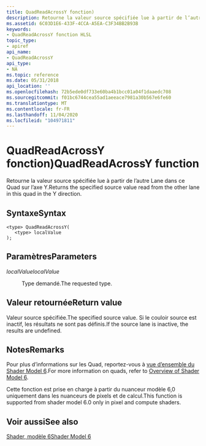 ```yaml
---
title: QuadReadAcrossY fonction)
description: Retourne la valeur source spécifiée lue à partir de l’autre Lane dans ce Quad sur l’axe Y.
ms.assetid: 6C03D1E6-433F-4CCA-A5EA-C3F34BB2B93B
keywords:
- QuadReadAcrossY fonction HLSL
topic_type:
- apiref
api_name:
- QuadReadAcrossY
api_type:
- NA
ms.topic: reference
ms.date: 05/31/2018
api_location: ''
ms.openlocfilehash: 72b5ede0df733e60ba4b1bcc01a04f1daaedc708
ms.sourcegitcommit: f01bc6744cea55ad1aeeace7981a30b567e6fe60
ms.translationtype: MT
ms.contentlocale: fr-FR
ms.lasthandoff: 11/04/2020
ms.locfileid: "104971811"
---
```

# <a name="quadreadacrossy-function"></a><span data-ttu-id="297c3-104">QuadReadAcrossY fonction)</span><span class="sxs-lookup"><span data-stu-id="297c3-104">QuadReadAcrossY function</span></span>

<span data-ttu-id="297c3-105">Retourne la valeur source spécifiée lue à partir de l’autre Lane dans ce Quad sur l’axe Y.</span><span class="sxs-lookup"><span data-stu-id="297c3-105">Returns the specified source value read from the other lane in this quad in the Y direction.</span></span>

## <a name="syntax"></a><span data-ttu-id="297c3-106">Syntaxe</span><span class="sxs-lookup"><span data-stu-id="297c3-106">Syntax</span></span>

``` syntax
<type> QuadReadAcrossY(
   <type> localValue
);
```

## <a name="parameters"></a><span data-ttu-id="297c3-107">Paramètres</span><span class="sxs-lookup"><span data-stu-id="297c3-107">Parameters</span></span>

<dl> <dt>

<span data-ttu-id="297c3-108">*localValue*</span><span class="sxs-lookup"><span data-stu-id="297c3-108">*localValue*</span></span> 
</dt> <dd>

<span data-ttu-id="297c3-109">Type demandé.</span><span class="sxs-lookup"><span data-stu-id="297c3-109">The requested type.</span></span>

</dd> </dl>

## <a name="return-value"></a><span data-ttu-id="297c3-110">Valeur retournée</span><span class="sxs-lookup"><span data-stu-id="297c3-110">Return value</span></span>

<span data-ttu-id="297c3-111">Valeur source spécifiée.</span><span class="sxs-lookup"><span data-stu-id="297c3-111">The specified source value.</span></span> <span data-ttu-id="297c3-112">Si le couloir source est inactif, les résultats ne sont pas définis.</span><span class="sxs-lookup"><span data-stu-id="297c3-112">If the source lane is inactive, the results are undefined.</span></span>

## <a name="remarks"></a><span data-ttu-id="297c3-113">Notes</span><span class="sxs-lookup"><span data-stu-id="297c3-113">Remarks</span></span>

<span data-ttu-id="297c3-114">Pour plus d’informations sur les Quad, reportez-vous à [vue d’ensemble du Shader Model 6](hlsl-shader-model-6-0-features-for-direct3d-12.md).</span><span class="sxs-lookup"><span data-stu-id="297c3-114">For more information on quads, refer to [Overview of Shader Model 6](hlsl-shader-model-6-0-features-for-direct3d-12.md).</span></span>

<span data-ttu-id="297c3-115">Cette fonction est prise en charge à partir du nuanceur modèle 6,0 uniquement dans les nuanceurs de pixels et de calcul.</span><span class="sxs-lookup"><span data-stu-id="297c3-115">This function is supported from shader model 6.0 only in pixel and compute shaders.</span></span>



 

## <a name="see-also"></a><span data-ttu-id="297c3-116">Voir aussi</span><span class="sxs-lookup"><span data-stu-id="297c3-116">See also</span></span>

<dl> <dt>

[<span data-ttu-id="297c3-117">Shader, modèle 6</span><span class="sxs-lookup"><span data-stu-id="297c3-117">Shader Model 6</span></span>](shader-model-6-0.md)
</dt> </dl>

 

 




